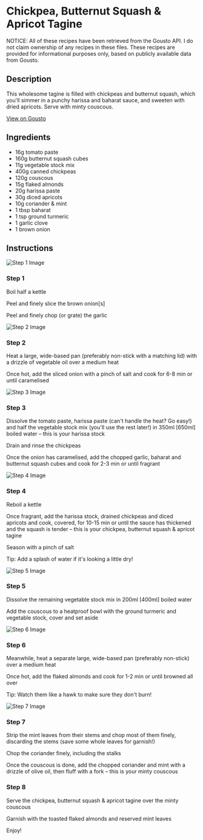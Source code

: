 # Chickpea, Butternut Squash & Apricot Tagine

NOTICE: All of these recipes have been retrieved from the Gousto API. I do not claim ownership of any recipes in these files. These recipes are provided for informational purposes only, based on publicly available data from Gousto.

## Description

This wholesome tagine is filled with chickpeas and butternut squash, which you'll simmer in a punchy harissa and baharat sauce, and sweeten with dried apricots. Serve with minty couscous. 

[View on Gousto](https://www.gousto.co.uk/recipes/cookbook/chickpea-butternut-squash-apricot-tagine)

## Ingredients

- 16g tomato paste
- 160g butternut squash cubes
- 11g vegetable stock mix 
- 400g canned chickpeas	
- 120g couscous
- 15g flaked almonds
- 20g harissa paste 
- 30g diced apricots
- 10g coriander & mint
- 1 tbsp baharat
- 1 tsp ground turmeric
- 1 garlic clove
- 1 brown onion

## Instructions

![Step 1 Image](https://production-media.gousto.co.uk/cms/recipe-step-image/1341.-step-1-x200.jpg)

### Step 1

Boil half a kettle

Peel and finely slice the brown onion<span class="text-danger">[s]</span>

Peel and finely chop (or grate) the garlic

![Step 2 Image](https://production-media.gousto.co.uk/cms/recipe-step-image/1341.-step-2-x200.jpg)

### Step 2

Heat a large, wide-based pan (preferably non-stick with a matching lid) with a drizzle of vegetable oil over a medium heat

Once hot, add the sliced onion with a pinch of salt and cook for 6-8 min or until caramelised

![Step 3 Image](https://production-media.gousto.co.uk/cms/recipe-step-image/1341.-step-3-x200.jpg)

### Step 3

Dissolve the tomato paste, harissa paste (can't handle the heat? Go easy!) and half the vegetable stock mix (you'll use the rest later!) in 350ml <span class="text-danger">[650ml]</span> boiled water – this is your harissa stock

Drain and rinse the chickpeas

Once the onion has caramelised, add the chopped garlic, baharat and butternut squash cubes and cook for 2-3 min or until fragrant

![Step 4 Image](https://production-media.gousto.co.uk/cms/recipe-step-image/1341.-step-4-x200.jpg)

### Step 4

Reboil a kettle

Once fragrant, add the harissa stock, drained chickpeas and diced apricots and cook, covered, for 10-15 min or until the sauce has thickened and the squash is tender – this is your chickpea, butternut squash & apricot tagine

Season with a pinch of salt

Tip: Add a splash of water if it's looking a little dry!

![Step 5 Image](https://production-media.gousto.co.uk/cms/recipe-step-image/1341.-step-5-x200.jpg)

### Step 5

Dissolve the remaining vegetable stock mix in 200ml <span class="text-danger">[400ml]</span> boiled water

Add the couscous to a heatproof bowl with the ground turmeric and vegetable stock, cover and set aside

![Step 6 Image](https://production-media.gousto.co.uk/cms/recipe-step-image/1341.-step-6.a-x200.jpg)

### Step 6

Meanwhile, heat a separate large, wide-based pan (preferably non-stick) over a medium heat

Once hot, add the flaked almonds and cook for 1-2 min or until browned all over

Tip: Watch them like a hawk to make sure they don't burn!

![Step 7 Image](https://production-media.gousto.co.uk/cms/recipe-step-image/1341.-step-7.a-x200.jpg)

### Step 7

Strip the mint leaves from their stems and chop most of them finely, discarding the stems (save some whole leaves for garnish!)

Chop the coriander finely, including the stalks

Once the couscous is done, add the chopped coriander and mint with a drizzle of olive oil, then fluff with a fork – this is your minty couscous

### Step 8

Serve the chickpea, butternut squash & apricot tagine over the minty couscous

Garnish with the toasted flaked almonds and reserved mint leaves

Enjoy!

